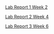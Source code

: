 [Lab Report 1 Week 2](lr1w2/lab-report-1-week-2.html)

[Lab Report 2 Week 4](lr2w4/lab-report-2-week-4.html)

[Lab Report 3 Week 6](lr3w6/lab-report-3-week-6.html)